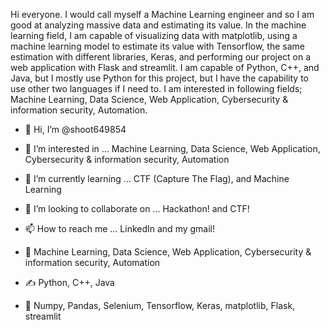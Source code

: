 Hi everyone. I would call myself a Machine Learning engineer and so I am good at analyzing massive data and estimating its value. In the machine learning field, I am capable of visualizing data with matplotlib, using a machine learning model to estimate its value with Tensorflow, the same estimation with different libraries, Keras, and performing our project on a web application with Flask and streamlit. I am capable of Python, C++, and Java, but I mostly use Python for this project, but I have the capability to use other two languages if I need to. I am interested in following fields; Machine Learning, Data Science, Web Application, Cybersecurity & information security, Automation. 

- 👋 Hi, I’m @shoot649854
- 👀 I’m interested in ... Machine Learning, Data Science, Web Application, Cybersecurity & information security, Automation
- 🌱 I’m currently learning ... CTF (Capture The Flag), and Machine Learning
- 💞️ I’m looking to collaborate on ... Hackathon! and CTF!
- 📫 How to reach me ... LinkedIn and my gmail! 

- 💯 Machine Learning, Data Science, Web Application, Cybersecurity & information security, Automation
- ✍  Python, C++, Java
- 📖 Numpy, Pandas, Selenium, Tensorflow, Keras, matplotlib, Flask, streamlit 



<!---
shoot649854/shoot649854 is a ✨ special ✨ repository because its `README.md` (this file) appears on your GitHub profile.
You can click the Preview link to take a look at your changes.
--->
